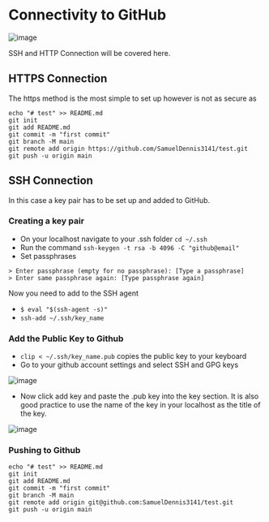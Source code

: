 # Connectivity to GitHub

![image](https://user-images.githubusercontent.com/112982429/188737827-0cff88f4-a5a9-4700-b6e1-afc5091481bb.png)

SSH and HTTP Connection will be covered here.

## HTTPS Connection

The https method is the most simple to set up however is not as secure as 
```
echo "# test" >> README.md
git init
git add README.md
git commit -m "first commit"
git branch -M main
git remote add origin https://github.com/SamuelDennis3141/test.git
git push -u origin main
```

## SSH Connection

In this case a key pair has to be set up and added to GitHub.

### Creating a key pair

- On your localhost navigate to your .ssh folder `cd ~/.ssh`
- Run the command `ssh-keygen -t rsa -b 4096 -C "github@email"`
- Set passphrases 
```
> Enter passphrase (empty for no passphrase): [Type a passphrase]
> Enter same passphrase again: [Type passphrase again]
```
Now you need to add to the SSH agent

- `$ eval "$(ssh-agent -s)"`
- `ssh-add ~/.ssh/key_name`

### Add the Public Key to Github

- `clip < ~/.ssh/key_name.pub` copies the public key to your keyboard
- Go to your github account settings and select SSH and GPG keys

![image](https://user-images.githubusercontent.com/112982429/188740052-1730076f-72cb-4162-ab30-8ba7b4924205.png)

- Now click add key and paste the .pub key into the key section. It is also good practice to use the name of the key in your localhost as the title of the key.

![image](https://user-images.githubusercontent.com/112982429/188740828-32678dab-a9a7-4c04-960c-3a4c90987ce0.png)


### Pushing to Github
```
echo "# test" >> README.md
git init
git add README.md
git commit -m "first commit"
git branch -M main
git remote add origin git@github.com:SamuelDennis3141/test.git
git push -u origin main
```

